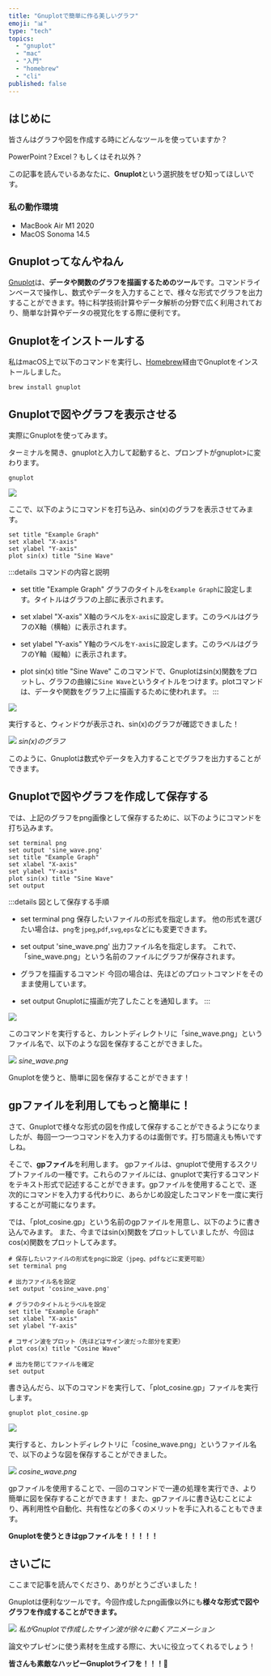 ```yaml
---
title: "Gnuplotで簡単に作る美しいグラフ"
emoji: "📊"
type: "tech"
topics:
  - "gnuplot"
  - "mac"
  - "入門"
  - "homebrew"
  - "cli"
published: false
---
```


## はじめに

皆さんはグラフや図を作成する時にどんなツールを使っていますか？

PowerPoint？Excel？もしくはそれ以外？

この記事を読んでいるあなたに、**Gnuplot**という選択肢をぜひ知ってほしいです。

### 私の動作環境
- MacBook Air M1 2020
- MacOS Sonoma 14.5

## Gnuplotってなんやねん

[Gnuplot](http://www.gnuplot.info/)は、**データや関数のグラフを描画するためのツール**です。コマンドラインベースで操作し、数式やデータを入力することで、様々な形式でグラフを出力することができます。特に科学技術計算やデータ解析の分野で広く利用されており、簡単な計算やデータの視覚化をする際に便利です。

## Gnuplotをインストールする

私はmacOS上で以下のコマンドを実行し、[Homebrew](https://formulae.brew.sh/formula/gnuplot)経由でGnuplotをインストールしました。

```
brew install gnuplot
```

## Gnuplotで図やグラフを表示させる

実際にGnuplotを使ってみます。

ターミナルを開き、gnuplotと入力して起動すると、プロンプトがgnuplot>に変わります。

```
gnuplot
```

![](/images/sankaku26/1.png)

ここで、以下のようにコマンドを打ち込み、sin(x)のグラフを表示させてみます。

```
set title "Example Graph"
set xlabel "X-axis"
set ylabel "Y-axis"
plot sin(x) title "Sine Wave"
```

:::details コマンドの内容と説明
- set title "Example Graph"
グラフのタイトルを`Example Graph`に設定します。タイトルはグラフの上部に表示されます。

- set xlabel "X-axis"
X軸のラベルを`X-axis`に設定します。このラベルはグラフのX軸（横軸）に表示されます。

- set ylabel "Y-axis"
Y軸のラベルを`Y-axis`に設定します。このラベルはグラフのY軸（縦軸）に表示されます。

- plot sin(x) title "Sine Wave"
このコマンドで、Gnuplotはsin(x)関数をプロットし、グラフの曲線に`Sine Wave`というタイトルをつけます。plotコマンドは、データや関数をグラフ上に描画するために使われます。
:::

![](/images/sankaku26/2.png)

実行すると、ウィンドウが表示され、sin(x)のグラフが確認できました！

![](/images/sankaku26/3.png)
*sin(x)のグラフ*

このように、Gnuplotは数式やデータを入力することでグラフを出力することができます。

## Gnuplotで図やグラフを作成して保存する

では、上記のグラフをpng画像として保存するために、以下のようにコマンドを打ち込みます。

```
set terminal png
set output 'sine_wave.png'
set title "Example Graph"
set xlabel "X-axis"
set ylabel "Y-axis"
plot sin(x) title "Sine Wave"
set output
```

:::details 図として保存する手順
- set terminal png
保存したいファイルの形式を指定します。
他の形式を選びたい場合は、`png`を`jpeg`,`pdf`,`svg`,`eps`などにも変更できます。

- set output 'sine_wave.png'
出力ファイル名を指定します。
これで、「sine_wave.png」という名前のファイルにグラフが保存されます。

- グラフを描画するコマンド
今回の場合は、先ほどのプロットコマンドをそのまま使用しています。

- set output
Gnuplotに描画が完了したことを通知します。
:::

![](/images/sankaku26/4.png)

このコマンドを実行すると、カレントディレクトリに「sine_wave.png」というファイル名で、以下のような図を保存することができました。

![](/images/sankaku26/sine_wave.png)
*sine_wave.png*

Gnuplotを使うと、簡単に図を保存することができます！

## gpファイルを利用してもっと簡単に！

さて、Gnuplotで様々な形式の図を作成して保存することができるようになりましたが、毎回一つ一つコマンドを入力するのは面倒です。打ち間違えも怖いですしね。

そこで、**gpファイル**を利用します。
gpファイルは、gnuplotで使用するスクリプトファイルの一種です。これらのファイルには、gnuplotで実行するコマンドをテキスト形式で記述することができます。gpファイルを使用することで、逐次的にコマンドを入力する代わりに、あらかじめ設定したコマンドを一度に実行することが可能になります。

では、「plot_cosine.gp」という名前のgpファイルを用意し、以下のように書き込んでみます。
また、今まではsin(x)関数をプロットしていましたが、今回はcos(x)関数をプロットしてみます。

```gp:plot_cosine.gp
# 保存したいファイルの形式をpngに設定（jpeg、pdfなどに変更可能）
set terminal png

# 出力ファイル名を設定
set output 'cosine_wave.png'

# グラフのタイトルとラベルを設定
set title "Example Graph"
set xlabel "X-axis"
set ylabel "Y-axis"

# コサイン波をプロット（先ほどはサイン波だった部分を変更）
plot cos(x) title "Cosine Wave"

# 出力を閉じてファイルを確定
set output
```

書き込んだら、以下のコマンドを実行して、「plot_cosine.gp」ファイルを実行します。

```
gnuplot plot_cosine.gp
```

![](/images/sankaku26/5.png)

実行すると、カレントディレクトリに「cosine_wave.png」というファイル名で、以下のような図を保存することができました。

![](/images/sankaku26/cosine_wave.png)
*cosine_wave.png*

gpファイルを使用することで、一回のコマンドで一連の処理を実行でき、より簡単に図を保存することができます！
また、gpファイルに書き込むことにより、再利用性や自動化、共有性などの多くのメリットを手に入れることもできます。

**Gnuplotを使うときはgpファイルを！！！！！**

## さいごに

ここまで記事を読んでくださり、ありがとうございました！

Gnuplotは便利なツールです。今回作成したpng画像以外にも**様々な形式で図やグラフを作成することができます。**

![](/images/sankaku26/animation.gif)
*私がGnuplotで作成したサイン波が徐々に動くアニメーション*

論文やプレゼンに使う素材を生成する際に、大いに役立ってくれるでしょう！

**皆さんも素敵なハッピーGnuplotライフを！！！🌸**
